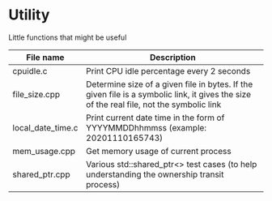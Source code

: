 # Utility
Little functions that might be useful

File name | Description
---------|---------------
cpuidle.c | Print CPU idle percentage every 2 seconds
file_size.cpp | Determine size of a given file in bytes. If the given file is a symbolic link, it gives the size of the real file, not the symbolic link
local_date_time.c | Print current date time in the form of YYYYMMDDhhmmss (example: 20201110165743)
mem_usage.cpp | Get memory usage of current process
shared_ptr.cpp | Various std::shared_ptr<> test cases (to help understanding the ownership transit process)

